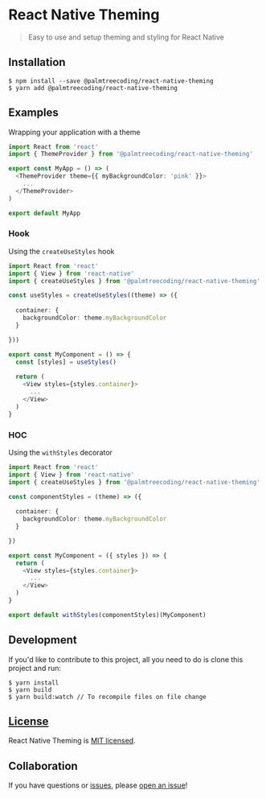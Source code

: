 # React Native Theming
> Easy to use and setup theming and styling for React Native

## Installation
```shell
$ npm install --save @palmtreecoding/react-native-theming
$ yarn add @palmtreecoding/react-native-theming
```

## Examples
Wrapping your application with a theme
```typescript jsx
import React from 'react'
import { ThemeProvider } from '@palmtreecoding/react-native-theming'

export const MyApp = () => (
  <ThemeProvider theme={{ myBackgroundColor: 'pink' }}>
    ...
  </ThemeProvider>
)

export default MyApp
```

### Hook
Using the `createUseStyles` hook
```typescript jsx
import React from 'react'
import { View } from 'react-native'
import { createUseStyles } from '@palmtreecoding/react-native-theming'

const useStyles = createUseStyles((theme) => ({
  
  container: {
    backgroundColor: theme.myBackgroundColor
  }

})) 

export const MyComponent = () => {
  const [styles] = useStyles()
  
  return (
    <View styles={styles.container}>
      ...
    </View>
  )
}
```

### HOC
Using the `withStyles` decorator
```typescript jsx
import React from 'react'
import { View } from 'react-native'
import { createUseStyles } from '@palmtreecoding/react-native-theming'

const componentStyles = (theme) => ({
  
  container: {
    backgroundColor: theme.myBackgroundColor
  }

})

export const MyComponent = ({ styles }) => {
  return (
    <View styles={styles.container}>
      ...
    </View>
  )
}

export default withStyles(componentStyles)(MyComponent)
```

## Development
If you'd like to contribute to this project, all you need to do is clone
this project and run:

```shell
$ yarn install
$ yarn build
$ yarn build:watch // To recompile files on file change
```

## [License](https://github.com/palmtreecoding/react-native-theming/blob/master/LICENSE)
React Native Theming is [MIT licensed](./LICENSE).

## Collaboration
If you have questions or [issues](https://github.com/palmtreecoding/react-native-theming/issues), please [open an issue](https://github.com/palmtreecoding/react-native-theming/issues/new)!
